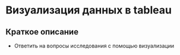# Визуализация данных в tableau

## Краткое описание
- Ответить на вопросы исследования с помощью визуализации

